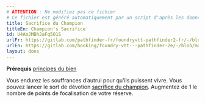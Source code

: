 ```yaml
---
# ATTENTION : Ne modifiez pas ce fichier
# Ce fichier est généré automatiquement par un script d'après les données du module Foundry VTT officiel et de sa traduction
title: Sacrifice du Champion
titleEn: Champion's Sacrifice
id: U4AoJMBhJaFq5O1S
urlFr: https://gitlab.com/pathfinder-fr/foundryvtt-pathfinder2-fr/-/blob/master/data/feats/U4AoJMBhJaFq5O1S.htm
urlEn: https://gitlab.com/hooking/foundry-vtt---pathfinder-2e/-/blob/master/packs/data/feats.db/champion-s-sacrifice.json
layout: dons
---
```

**Prérequis** [principes du bien](../capacité-classe/les-principes-du-bien.md)

Vous endurez les souffrances d’autrui pour qu’ils puissent vivre. Vous pouvez lancer le sort de dévotion [sacrifice du champion](../sorts/sacrifice-du-champion.md). Augmentez de 1 le nombre de points de focalisation de votre réserve.
